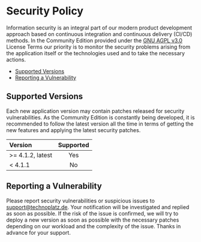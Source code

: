 # Security Policy

Information security is an integral part of our modern product development approach based on continuous integration and continuous delivery (CI/CD) methods. In the Community Edition provided under the [GNU AGPL v3.0](#) License Terms our priority is to monitor the security problems arising from the application itself or the technologies used and to take the necessary actions.

- [Supported Versions](#supported-versions)
- [Reporting a Vulnerability](#reporting-a-vulnerability)

## Supported Versions

Each new application version may contain patches released for security vulnerabilities. As the Community Edition is constantly being developed, it is recommended to follow the latest version all the time in terms of getting the new features and applying the latest security patches.

| Version | Supported |
| :--- | :---: |
| >= 4.1.2, latest | Yes |
| < 4.1.1 | No |

## Reporting a Vulnerability

Please report security vulnerabilities or suspicious issues to support@technoplatz.de. Your notification will be investigated and replied as soon as possible. If the risk of the issue is confirmed, we will try to deploy a new version as soon as possible with the necessary patches depending on our workload and the complexity of the issue. Thanks in advance for your support.

